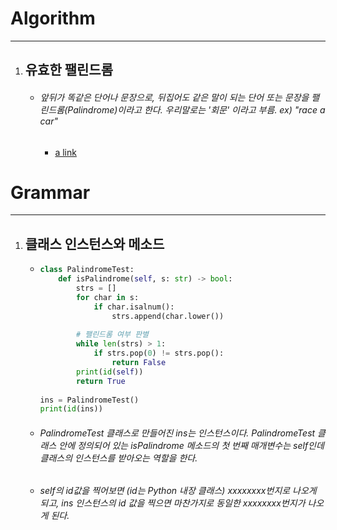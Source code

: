 # Algorithm

---

1. ## 유효한 팰린드롬

   - ###### 앞뒤가 똑같은 단어나 문장으로, 뒤집어도 같은 말이 되는 단어 또는 문장을 팰린드롬(Palindrome)이라고 한다. 우리말로는 '회문' 이라고 부름. ex) "race a car"

     - [a link](https://github.com/user/repo/blob/branch/other_file.md)



# Grammar

---

1. ## 클래스 인스턴스와 메소드

   - ```python
     class PalindromeTest:
         def isPalindrome(self, s: str) -> bool:
             strs = []
             for char in s:
                 if char.isalnum():
                     strs.append(char.lower())
             
             # 팰린드롬 여부 판별
             while len(strs) > 1:
                 if strs.pop(0) != strs.pop():
                     return False
             print(id(self))
             return True
           
     ins = PalindromeTest()
     print(id(ins))
     ```

   - ###### PalindromeTest 클래스로 만들어진 ins는 인스턴스이다. PalindromeTest 클래스 안에 정의되어 있는 isPalindrome 메소드의 첫 번째 매개변수는 self인데 클래스의 인스턴스를 받아오는 역할을 한다.

   - ###### self의 id값을 찍어보면 (id는 Python 내장 클래스) xxxxxxxx번지로 나오게 되고, ins 인스턴스의 id 값을 찍으면 마찬가지로 동일한 xxxxxxxx번지가 나오게 된다.